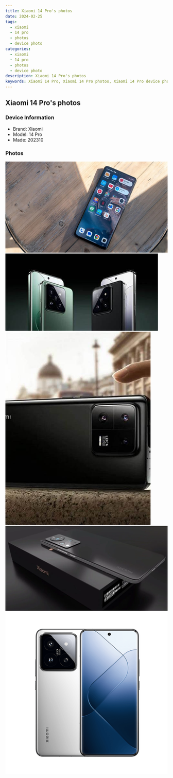```yaml
---
title: Xiaomi 14 Pro's photos
date: 2024-02-25
tags: 
  - xiaomi
  - 14 pro
  - photos
  - device photo
categories: 
  - xiaomi
  - 14 pro
  - photos
  - device photo
description: Xiaomi 14 Pro's photos
keywords: Xiaomi 14 Pro, Xiaomi 14 Pro photos, Xiaomi 14 Pro device photo
---
```


## Xiaomi 14 Pro's photos

### Device Information

- Brand: Xiaomi
- Model: 14 Pro
- Made: 202310

### Photos

![/images/best-assets/devices/xiaomi/xiaomi-14-pro/1.jpg](/images/best-assets/devices/xiaomi/xiaomi-14-pro/1.jpg)
![/images/best-assets/devices/xiaomi/xiaomi-14-pro/2.jpg](/images/best-assets/devices/xiaomi/xiaomi-14-pro/2.jpg)
![/images/best-assets/devices/xiaomi/xiaomi-14-pro/3.jpg](/images/best-assets/devices/xiaomi/xiaomi-14-pro/3.jpg)
![/images/best-assets/devices/xiaomi/xiaomi-14-pro/4.jpg](/images/best-assets/devices/xiaomi/xiaomi-14-pro/4.jpg)
![/images/best-assets/devices/xiaomi/xiaomi-14-pro/5.jpg](/images/best-assets/devices/xiaomi/xiaomi-14-pro/5.jpg)
